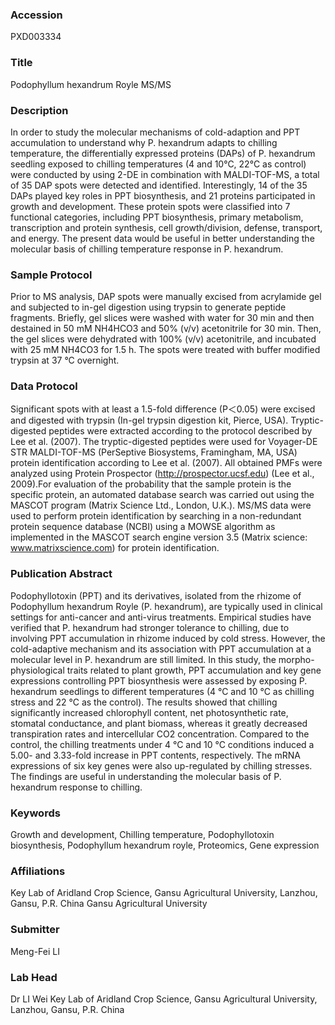 ### Accession
PXD003334

### Title
Podophyllum hexandrum Royle MS/MS

### Description
In order to study the molecular mechanisms of cold-adaption and PPT accumulation to understand why P. hexandrum adapts to chilling temperature, the  differentially expressed proteins (DAPs) of P. hexandrum seedling exposed to chilling temperatures (4 and 10°C, 22°C as control) were conducted by using 2-DE in combination with MALDI-TOF-MS, a total of 35 DAP spots were detected and identified. Interestingly, 14 of the 35 DAPs played key roles in PPT biosynthesis, and 21 proteins participated in growth and development. These protein spots were classified into 7 functional categories, including PPT biosynthesis, primary metabolism, transcription and protein synthesis, cell growth/division, defense, transport, and energy. The present data would be useful in better understanding the molecular basis of chilling temperature response in P. hexandrum.

### Sample Protocol
Prior to MS analysis, DAP spots were manually excised from acrylamide gel and subjected to in-gel digestion using trypsin to generate peptide fragments. Briefly, gel slices were washed with water for 30 min and then destained in 50 mM NH4HCO3 and 50% (v/v) acetonitrile for 30 min. Then, the gel slices were dehydrated with 100% (v/v) acetonitrile, and incubated with 25 mM NH4CO3 for 1.5 h. The spots were treated with buffer modified trypsin at 37 °C overnight.

### Data Protocol
Significant spots with at least a 1.5-fold difference (P＜0.05) were excised and digested with trypsin (In-gel trypsin digestion kit, Pierce, USA). Tryptic-digested peptides were extracted according to the protocol described by Lee et al. (2007). The tryptic-digested peptides were used for Voyager-DE STR MALDI-TOF-MS (PerSeptive Biosystems, Framingham, MA, USA) protein identification according to Lee et al. (2007). All obtained PMFs were analyzed using Protein Prospector (http://prospector.ucsf.edu) (Lee et al., 2009).For evaluation of the probability that the sample protein is the specific protein, an automated database search was carried out using the MASCOT program (Matrix Science Ltd., London, U.K.). MS/MS data were used to perform protein identification by searching in a non-redundant protein sequence database (NCBI) using a MOWSE algorithm as implemented in the MASCOT search engine version 3.5 (Matrix science: www.matrixscience.com) for protein identification.

### Publication Abstract
Podophyllotoxin (PPT) and its derivatives, isolated from the rhizome of Podophyllum hexandrum Royle (P. hexandrum), are typically used in clinical settings for anti-cancer and anti-virus treatments. Empirical studies have verified that P. hexandrum had stronger tolerance to chilling, due to involving PPT accumulation in rhizome induced by cold stress. However, the cold-adaptive mechanism and its association with PPT accumulation at a molecular level in P. hexandrum are still limited. In this study, the morpho-physiological traits related to plant growth, PPT accumulation and key gene expressions controlling PPT biosynthesis were assessed by exposing P. hexandrum seedlings to different temperatures (4&#xa0;&#xb0;C and 10&#xa0;&#xb0;C as chilling stress and 22&#xa0;&#xb0;C as the control). The results showed that chilling significantly increased chlorophyll content, net photosynthetic rate, stomatal conductance, and plant biomass, whereas it greatly decreased transpiration rates and intercellular CO2 concentration. Compared to the control, the chilling treatments under 4&#xa0;&#xb0;C and 10&#xa0;&#xb0;C conditions induced a 5.00- and 3.33-fold increase in PPT contents, respectively. The mRNA expressions of six key genes were also up-regulated by chilling stresses. The findings are useful in understanding the molecular basis of P. hexandrum response to chilling.

### Keywords
Growth and development, Chilling temperature, Podophyllotoxin biosynthesis, Podophyllum hexandrum royle, Proteomics, Gene expression

### Affiliations
Key Lab of Aridland Crop Science, Gansu Agricultural University, Lanzhou, Gansu, P.R. China
Gansu Agricultural University

### Submitter
Meng-Fei LI

### Lab Head
Dr LI Wei
Key Lab of Aridland Crop Science, Gansu Agricultural University, Lanzhou, Gansu, P.R. China


